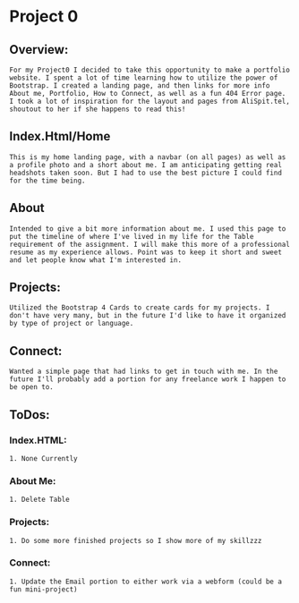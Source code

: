 # Project 0

## **Overview:**
    For my Project0 I decided to take this opportunity to make a portfolio website. I spent a lot of time learning how to utilize the power of Bootstrap. I created a landing page, and then links for more info About me, Portfolio, How to Connect, as well as a fun 404 Error page. I took a lot of inspiration for the layout and pages from AliSpit.tel, shoutout to her if she happens to read this!
## **Index.Html/Home**
    This is my home landing page, with a navbar (on all pages) as well as a profile photo and a short about me. I am anticipating getting real headshots taken soon. But I had to use the best picture I could find for the time being. 
## **About**
    Intended to give a bit more information about me. I used this page to put the timeline of where I've lived in my life for the Table requirement of the assignment. I will make this more of a professional resume as my experience allows. Point was to keep it short and sweet and let people know what I'm interested in. 
## **Projects:**
    Utilized the Bootstrap 4 Cards to create cards for my projects. I don't have very many, but in the future I'd like to have it organized by type of project or language.
## **Connect:**
    Wanted a simple page that had links to get in touch with me. In the future I'll probably add a portion for any freelance work I happen to be open to. 



## ToDos:
### Index.HTML:
    1. None Currently
### About Me:
    1. Delete Table
### Projects:
    1. Do some more finished projects so I show more of my skillzzz 
### Connect:
    1. Update the Email portion to either work via a webform (could be a fun mini-project)
    